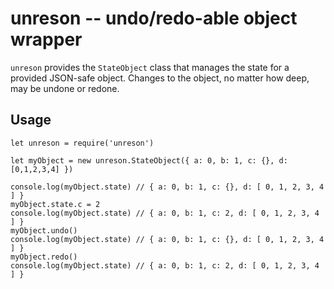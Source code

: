 # unreson -- undo/redo-able object wrapper

`unreson` provides the `StateObject` class that manages the state for a provided JSON-safe object. Changes to the object, no matter how deep, may be undone or redone.

## Usage

    let unreson = require('unreson')

    let myObject = new unreson.StateObject({ a: 0, b: 1, c: {}, d: [0,1,2,3,4] })

    console.log(myObject.state) // { a: 0, b: 1, c: {}, d: [ 0, 1, 2, 3, 4 ] }
    myObject.state.c = 2
    console.log(myObject.state) // { a: 0, b: 1, c: 2, d: [ 0, 1, 2, 3, 4 ] }
    myObject.undo()
    console.log(myObject.state) // { a: 0, b: 1, c: {}, d: [ 0, 1, 2, 3, 4 ] }
    myObject.redo()
    console.log(myObject.state) // { a: 0, b: 1, c: 2, d: [ 0, 1, 2, 3, 4 ] }
